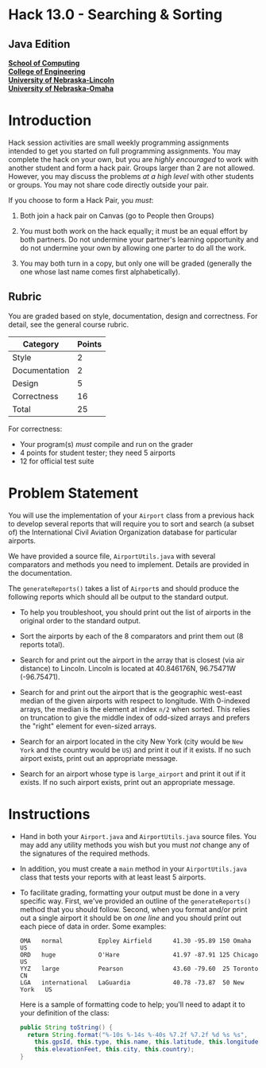 # Hack 13.0 - Searching & Sorting
## Java Edition
**[School of Computing](https://computing.unl.edu/)**  
**[College of Engineering](https://engineering.unl.edu/)**  
**[University of Nebraska-Lincoln](https://unl.edu)**  
**[University of Nebraska-Omaha](https://http://unomaha.edu/)**  

# Introduction

Hack session activities are small weekly programming assignments
intended to get you started on full programming assignments. You may
complete the hack on your own, but you are *highly encouraged* to work
with another student and form a hack pair. Groups larger than 2 are not
allowed. However, you may discuss the problems *at a high level* with
other students or groups. You may not share code directly outside your
pair.

If you choose to form a Hack Pair, you *must*:

1.  Both join a hack pair on Canvas (go to People then Groups)

2.  You must both work on the hack equally; it must be an equal effort
    by both partners. Do not undermine your partner's learning
    opportunity and do not undermine your own by allowing one parter to
    do all the work.

3.  You may both turn in a copy, but only one will be graded (generally
    the one whose last name comes first alphabetically).

## Rubric

You are graded based on style, documentation, design and correctness.
For detail, see the general course rubric.

| Category      | Points |
|---------------|--------|
| Style         | 2      |
| Documentation | 2      |
| Design        | 5      |
| Correctness   | 16     |
| Total         | 25     |

For correctness:
 - Your program(s) *must* compile and run on the grader
 - 4 points for student tester; they need 5 airports
 - 12 for official test suite

# Problem Statement

You will use the implementation of your `Airport` class from a
previous hack to develop several reports that will require you to sort
and search (a subset of) the International Civil Aviation Organization
database for particular airports.

We have provided a source file, `AirportUtils.java` with several
comparators and methods you need to implement. Details are provided in
the documentation.

The `generateReports()` takes a list of `Airport`s and
should produce the following reports which should all be output to the
standard output.

-   To help you troubleshoot, you should print out the list of airports
    in the original order to the standard output.

-   Sort the airports by each of the 8 comparators and print them out (8
    reports total).

-   Search for and print out the airport in the array that is closest
    (via air distance) to Lincoln. Lincoln is located at 40.846176N,
    96.75471W (-96.75471).

-   Search for and print out the airport that is the geographic
    west-east median of the given airports with respect to
    longitude.  With 0-indexed arrays, the median is the element at index
    `n/2` when sorted. This relies on truncation to give the middle
    index of odd-sized arrays and prefers the "right" element for
    even-sized arrays.

-   Search for an airport located in the city New York (city would be
    `New York` and the country would be `US`) and print it
    out if it exists. If no such airport exists, print out an
    appropriate message.

-   Search for an airport whose type is `large_airport` and print
    it out if it exists. If no such airport exists, print out an
    appropriate message.

# Instructions

-   Hand in both your `Airport.java` and
    `AirportUtils.java` source files. You may add any utility
    methods you wish but you must *not* change any of the signatures of
    the required methods.

-   In addition, you must create a `main` method in your
    `AirportUtils.java` class that tests your reports with at
    least least 5 airports.

-   To facilitate grading, formatting your output must be done
    in a very specific way.  First, we've provided an outline of the
    `generateReports()` method that you should follow.
    Second, when you format and/or print out a single airport it should
    be on *one line* and you should print out each piece of data in order.
    Some examples:

    ```text
    OMA   normal          Eppley Airfield      41.30 -95.89 150 Omaha      US
    ORD   huge            O'Hare               41.97 -87.91 125 Chicago    US
    YYZ   large           Pearson              43.60 -79.60  25 Toronto    CN
    LGA   international   LaGuardia            40.78 -73.87  50 New York   US
    ```

    Here is a sample of formatting code to help; you'll need to adapt
    it to your definition of the class:

    ```java
    public String toString() {
      return String.format("%-10s %-14s %-40s %7.2f %7.2f %d %s %s",
        this.gpsId, this.type, this.name, this.latitude, this.longitude,
        this.elevationFeet, this.city, this.country);
    }
    ```
